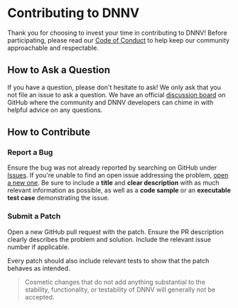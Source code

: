# Contributing to DNNV

Thank you for choosing to invest your time in contributing to DNNV!
Before participating, please read our [Code of Conduct](./CODE_OF_CONDUCT.md) 
to help keep our community approachable and respectable.


## How to Ask a Question

If you have a question, please don't hesitate to ask!
We only ask that you not file an issue to ask a question. 
We have an official [discussion board](https://github.com/dlshriver/DNNV/discussions) on GitHub where the community and DNNV developers can chime in with helpful advice on any questions.


## How to Contribute

### Report a Bug

Ensure the bug was not already reported by searching on GitHub under [Issues](https://github.com/dlshriver/DNNV/issues).
If you're unable to find an open issue addressing the problem, [open a new one](https://github.com/dlshriver/DNNV/issues/new). 
Be sure to include a **title** and **clear description** with as much relevant information as possible, as well as a **code sample** or an **executable test case** demonstrating the issue.

### Submit a Patch

Open a new GitHub pull request with the patch.
Ensure the PR description clearly describes the problem and solution. Include the relevant issue number if applicable.
<!-- 
TODO: Describe coding conventions, etc.
-->
Every patch should also include relevant tests to show that the patch behaves as intended.

> Cosmetic changes that do not add anything substantial to the stability, functionality, or testability of DNNV will generally not be accepted.

<!--
TODO:
## General Overview

Information on repo layout, standards, conventions, etc.
-->
